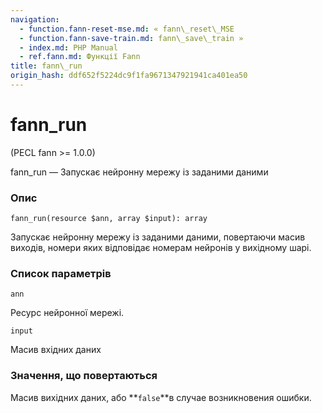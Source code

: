 ```yaml
---
navigation:
  - function.fann-reset-mse.md: « fann\_reset\_MSE
  - function.fann-save-train.md: fann\_save\_train »
  - index.md: PHP Manual
  - ref.fann.md: Функції Fann
title: fann\_run
origin_hash: ddf652f5224dc9f1fa9671347921941ca401ea50
---
```

# fann\_run

(PECL fann >= 1.0.0)

fann\_run — Запускає нейронну мережу із заданими даними

### Опис

```methodsynopsis
fann_run(resource $ann, array $input): array
```

Запускає нейронну мережу із заданими даними, повертаючи масив виходів, номери яких відповідає номерам нейронів у вихідному шарі.

### Список параметрів

`ann`

Ресурс нейронної мережі.

`input`

Масив вхідних даних

### Значення, що повертаються

Масив вихідних даних, або \*\*`false`\*\*в случае возникновения ошибки.
